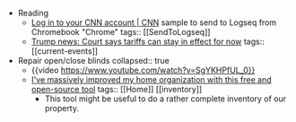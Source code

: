 - Reading
	- [Log in to your CNN account | CNN](https://www.cnn.com/account/log-in?view=tos-update) sample to send to Logseq from Chromebook "Chrome"
	  tags:: [[SendToLogseq]]
	- [Trump news: Court says tariffs can stay in effect for now](https://www.ctvnews.ca/world/trumps-tariffs/article/us-appeals-court-lets-trump-administration-keep-collecting-tariffs-while-challenges-continue/)
	  tags:: [[current-events]]
- Repair open/close blinds
  collapsed:: true
	- {{video https://www.youtube.com/watch?v=SgYKHPfUL_0}}
	- [I've massively improved my home organization with this free and open-source tool](https://www.xda-developers.com/improved-home-organization-with-free-open-source-tool/)
	  tags:: [[Home]] [[inventory]]
		- This tool might be useful to do a rather complete inventory of our property.